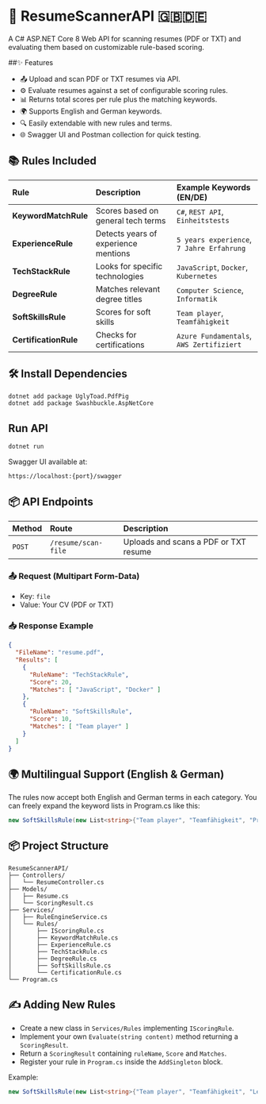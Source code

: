 # 📄 ResumeScannerAPI 🇬🇧🇩🇪
A C# ASP.NET Core 8 Web API for scanning resumes (PDF or TXT) and evaluating them based on customizable rule-based scoring.

##✨ Features
- 📤 Upload and scan PDF or TXT resumes via API.
- ⚙️ Evaluate resumes against a set of configurable scoring rules.
- 📊 Returns total scores per rule plus the matching keywords.
- 🌍 Supports English and German keywords.
- 🔍 Easily extendable with new rules and terms.
- 🌐 Swagger UI and Postman collection for quick testing.

 ## 📚 Rules Included
 
  | Rule                  | Description                          | Example Keywords (EN/DE)                  |
| :-------------------- | :----------------------------------- | :---------------------------------------- |
| **KeywordMatchRule**  | Scores based on general tech terms   | `C#`, `REST API`, `Einheitstests`         |
| **ExperienceRule**    | Detects years of experience mentions | `5 years experience`, `7 Jahre Erfahrung` |
| **TechStackRule**     | Looks for specific technologies      | `JavaScript`, `Docker`, `Kubernetes`      |
| **DegreeRule**        | Matches relevant degree titles       | `Computer Science`, `Informatik`          |
| **SoftSkillsRule**    | Scores for soft skills               | `Team player`, `Teamfähigkeit`            |
| **CertificationRule** | Checks for certifications            | `Azure Fundamentals`, `AWS Zertifiziert`  |

## 🛠️ Install Dependencies

```bash
dotnet add package UglyToad.PdfPig
dotnet add package Swashbuckle.AspNetCore
```

## Run API
```bash
dotnet run
```
Swagger UI available at:
```bash
https://localhost:{port}/swagger
```
## 📦 API Endpoints

| Method | Route               | Description                           |
| :----- | :------------------ | :------------------------------------ |
| `POST` | `/resume/scan-file` | Uploads and scans a PDF or TXT resume |

### 📤 Request (Multipart Form-Data)
- Key: `file`
- Value: Your CV (PDF or TXT)

### 📥 Response Example
```json
{
  "FileName": "resume.pdf",
  "Results": [
    {
      "RuleName": "TechStackRule",
      "Score": 20,
      "Matches": [ "JavaScript", "Docker" ]
    },
    {
      "RuleName": "SoftSkillsRule",
      "Score": 10,
      "Matches": [ "Team player" ]
    }
  ]
}
```

## 🌍 Multilingual Support (English & German)
The rules now accept both English and German terms in each category.
You can freely expand the keyword lists in Program.cs like this:
```csharp
new SoftSkillsRule(new List<string>{"Team player", "Teamfähigkeit", "Problem solver", "Problemlöser"})
```
## 📦 Project Structure
```vbnet
ResumeScannerAPI/
├── Controllers/
│   └── ResumeController.cs
├── Models/
│   ├── Resume.cs
│   └── ScoringResult.cs
├── Services/
│   ├── RuleEngineService.cs
│   └── Rules/
│       ├── IScoringRule.cs
│       ├── KeywordMatchRule.cs
│       ├── ExperienceRule.cs
│       ├── TechStackRule.cs
│       ├── DegreeRule.cs
│       ├── SoftSkillsRule.cs
│       └── CertificationRule.cs
└── Program.cs

```

## ✍️ Adding New Rules

- Create a new class in `Services/Rules` implementing `IScoringRule`.
- Implement your own `Evaluate(string content)`  method returning a `ScoringResult`.
- Return a `ScoringResult` containing `ruleName`, `Score` and `Matches`.
- Register your rule in `Program.cs` inside the `AddSingleton` block.

Example:
```csharp
new SoftSkillsRule(new List<string>{"Team player", "Teamfähigkeit", "Leadership"})
```
